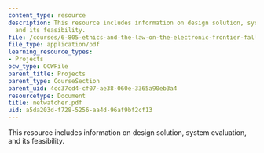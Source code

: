 ```yaml
---
content_type: resource
description: This resource includes information on design solution, system evaluation,
  and its feasibility.
file: /courses/6-805-ethics-and-the-law-on-the-electronic-frontier-fall-2005/a5da203df7285256aa4d96af9bf2cf13_netwatcher.pdf
file_type: application/pdf
learning_resource_types:
- Projects
ocw_type: OCWFile
parent_title: Projects
parent_type: CourseSection
parent_uid: 4cc37cd4-cf07-ae38-060e-3365a90eb3a4
resourcetype: Document
title: netwatcher.pdf
uid: a5da203d-f728-5256-aa4d-96af9bf2cf13
---
```

This resource includes information on design solution, system evaluation, and its feasibility.

